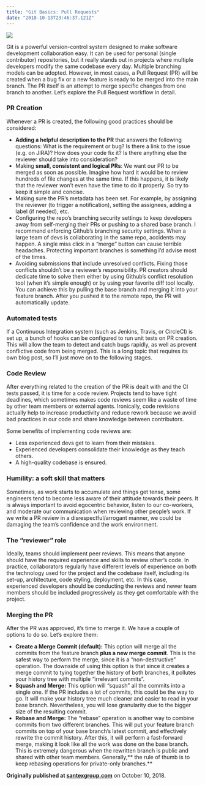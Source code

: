 ```yaml
---
title: "Git Basics: Pull Requests"
date: "2018-10-13T23:46:37.121Z"
---
```


![](https://cdn-images-1.medium.com/max/800/1*2nuioCxg2o7II-XfLLZ3hQ.jpeg)

Git is a powerful version-control system designed to make software development
collaboration easy. It can be used for personal (single contributor)
repositories, but it really stands out in projects where multiple developers
modify the same codebase every day. Multiple branching models can be adopted.
However, in most cases, a Pull Request (PR) will be created when a bug fix or a
new feature is ready to be merged into the main branch. The PR itself is an
attempt to merge specific changes from one branch to another. Let’s explore the
Pull Request workflow in detail.

### PR Creation

Whenever a PR is created, the following good practices should be considered:

* **Adding a helpful description to the PR** that answers the following questions:
What is the requirement or bug? Is there a link to the issue (e.g. on JIRA)? How
does your code fix it? Is there anything else the reviewer should take into
consideration?
* Making **small, consistent and logical PRs**: We want our PR to be merged as
soon as possible. Imagine how hard it would be to review hundreds of file
changes at the same time. If this happens, it is likely that the reviewer won’t
even have the time to do it properly. So try to keep it simple and concise.
* Making sure the PR’s metadata has been set. For example, by assigning the
reviewer (to trigger a notification), setting the assignees, adding a label (if
needed), etc.
* Configuring the repo’s branching security settings to keep developers away from
self-merging their PRs or pushing to a shared base branch. I recommend enforcing
Github’s branching security settings. When a large team of devs is collaborating
in the same repo, accidents may happen. A single miss click in a “merge” button
can cause terrible headaches. Protecting important branches is something I’d
advise most of the times.
* Avoiding submissions that include unresolved conflicts. Fixing those conflicts
shouldn’t be a reviewer’s responsibility. PR creators should dedicate time to
solve them either by using Github’s conflict resolution tool (when it’s simple
enough) or by using your favorite diff tool locally. You can achieve this by
pulling the base branch and merging it into your feature branch. After you
pushed it to the remote repo, the PR will automatically update.

### Automated tests

If a Continuous Integration system (such as Jenkins, Travis, or CircleCI) is set
up, a bunch of hooks can be configured to run unit tests on PR creation. This
will allow the team to detect and catch bugs rapidly, as well as prevent
conflictive code from being merged. This is a long topic that requires its own
blog post, so I’ll just move on to the following stages.

### Code Review

After everything related to the creation of the PR is dealt with and the CI
tests passed, it is time for a code review. Projects tend to have tight
deadlines, which sometimes makes code reviews seem like a waste of time by other
team members or external agents. Ironically, code revisions actually help to
increase productivity and reduce rework because we avoid bad practices in our
code and share knowledge between contributors.

Some benefits of implementing code reviews are:

* Less experienced devs get to learn from their mistakes.
* Experienced developers consolidate their knowledge as they teach others.
* A high-quality codebase is ensured.

### Humility: a soft skill that matters

Sometimes, as work starts to accumulate and things get tense, some engineers
tend to become less aware of their attitude towards their peers. It is always
important to avoid egocentric behavior, listen to our co-workers, and moderate
our communication when reviewing other people’s work. If we write a PR review in
a disrespectful/arrogant manner, we could be damaging the team’s confidence and
the work environment.

### The “reviewer” role

Ideally, teams should implement peer reviews. This means that anyone should have
the required experience and skills to review other’s code. In practice,
collaborators regularly have different levels of experience on both the
technology used for the project and the codebase itself, including its set-up,
architecture, code styling, deployment, etc. In this case, experienced
developers should be conducting the reviews and newer team members should be
included progressively as they get comfortable with the project.

### Merging the PR

After the PR was approved, it’s time to merge it. We have a couple of options to
do so. Let’s explore them:

* **Create a Merge Commit (default):** This option will merge all the commits from
the feature branch **plus a new merge commit**. This is the safest way to
perform the merge, since it is a “non-destructive” operation. The downside of
using this option is that since it creates a merge commit to tying together the
history of both branches, it pollutes your history tree with multiple
“irrelevant commits”.
* **Squash and Merge:** This option will “squash” all the commits into a single
one. If the PR includes a lot of commits, this could be the way to go. It will
make your history tree much cleaner and easier to read in your base branch.
Nevertheless, you will lose granularity due to the bigger size of the resulting
commit.
* **Rebase and Merge:** The “rebase” operation is another way to combine commits
from two different branches. This will put your feature branch commits on top of
your base branch’s latest commit, and effectively rewrite the commit history.
After this, it will perform a fast-forward merge, making it look like all the
work was done on the base branch. This is extremely dangerous when the rewritten
branch is public and shared with other team members. Generally,** the rule of
thumb is to keep rebasing operations for private-only branches.**

**Originally published at [santexgroup.com](https://santexgroup.com/blog/git-basics-pull-requests/)** on
October 10, 2018.
